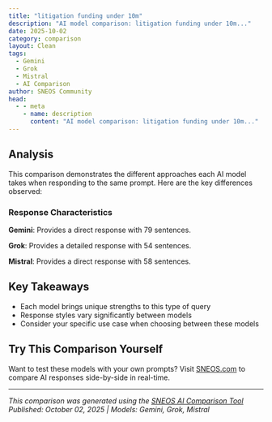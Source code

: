 ```yaml
---
title: "litigation funding under 10m"
description: "AI model comparison: litigation funding under 10m..."
date: 2025-10-02
category: comparison
layout: Clean
tags:
  - Gemini
  - Grok
  - Mistral
  - AI Comparison
author: SNEOS Community
head:
  - - meta
    - name: description
      content: "AI model comparison: litigation funding under 10m..."
---
```


<ChatComparison
  title="litigation funding under 10m"
  prompt="litigation funding under 10m"
  :responses='{"Gemini": "Okay, let\u0027s break down litigation funding for cases under $10 million. This is a significant segment of the litigation funding market. Here\u0027s a breakdown of the key aspects:\n\n**What is Litigation Funding (in this context)?**\n\n* **Third-Party Investment:** Litigation funding, also called legal finance, involves a third-party investor (the funder) providing capital to a party involved in litigation or arbitration. This can be a plaintiff (the party bringing the suit) or, less commonly, a defendant.\n* **Non-Recourse:** Crucially, funding is typically *non-recourse*. This means the funder only gets paid back if the case is successful (e.g., a settlement or judgment is won). If the case loses, the funder loses their investment. This is a key differentiator from a loan.\n* **For a Share of the Proceeds:** In exchange for providing the capital, the funder receives an agreed-upon portion of the settlement or judgment. This can be a percentage, a multiple of the investment, or a combination of both.\n\n**Why Use Litigation Funding for Cases Under $10 Million?**\n\n* **Leveling the Playing Field:** It allows plaintiffs with meritorious claims, who might otherwise lack the resources to pursue litigation against well-funded opponents, to do so. This is a major driver, especially against larger companies.\n* **Risk Mitigation:** It shifts the financial risk of litigation from the plaintiff and their law firm to the funder. If the case is unsuccessful, the plaintiff doesn\u0027t owe the funder anything.\n* **Working Capital Preservation:** Funding allows plaintiffs (often businesses) to use their own capital for core business operations instead of tying it up in legal fees and expenses.\n* **Law Firm Alignment:** Funders conduct thorough due diligence on the case. If a funder is willing to invest, it signals a strong belief in the merits of the case, which can further align the interests of the plaintiff, their lawyer, and the funder.\n* **Access to Justice:** Funding expands access to the legal system for individuals and businesses who might otherwise be priced out.\n\n**Types of Cases Commonly Funded (Under $10 Million)**\n\n* **Commercial Disputes:** Contract breaches, business torts (e.g., fraud, unfair competition), partnership disputes, intellectual property (IP) infringement (patent, trademark, copyright), and construction disputes.\n* **Personal Injury/Wrongful Death:** While some personal injury cases are funded, the funding amounts tend to be lower, and they are usually more straightforward cases.\n* **Employment Law:** Discrimination, wrongful termination, wage and hour disputes, especially class actions.\n* **Bankruptcy Litigation:** Avoidance actions, preference claims, and other litigation pursued by bankruptcy trustees.\n* **International Arbitration:** Disputes arising from international contracts or treaties.\n\n**Key Factors Funders Consider (Under $10 Million Cases):**\n\n* **Merits of the Case:** This is the *most* important factor. Funders will conduct extensive due diligence, including reviewing pleadings, evidence, and expert opinions. They want to see a high probability of success.\n* **Potential Recovery:** The expected settlement or judgment amount needs to be large enough to justify the funder\u0027s investment and provide a reasonable return. The $10 million upper limit is the *potential* recovery, not necessarily the amount being funded.\n* **Stage of Litigation:** Funding can be obtained at various stages \u2013 pre-filing, during discovery, pre-trial, or even during appeal. Early-stage funding is riskier for the funder (and therefore more expensive for the funded party) because more unknowns exist.\n* **Jurisdiction:** Some jurisdictions are more favorable to litigation funding than others. Funders will also consider the legal and regulatory environment of the jurisdiction where the case is being litigated.\n* **Defendant\u0027s Ability to Pay:** Even if the case is won, the funder needs to be confident that the defendant has the assets to pay the judgment. A judgment against a judgment-proof defendant is worthless.\n* **Legal Team:** The experience and reputation of the plaintiff\u0027s attorneys are critical. Funders want to work with competent and ethical lawyers.\n* **Budget and Funding Needs:** A detailed budget outlining the expected costs of litigation is essential. The funder needs to understand how much capital is required and for what purpose.\n* **Strength of the Legal Team:** Funders prefer to work with experienced and reputable law firms that have a strong track record in similar types of cases.\n\n**Costs of Litigation Funding (for Under $10 Million Cases):**\n\n* **Contingent Return:** The funder\u0027s return is contingent on success and is typically structured as a percentage of the recovery or a multiple of the investment.\n* **Percentage of Recovery:** This is a common structure. The percentage can vary widely (e.g., 20% to 50% or higher) depending on the risk, complexity, and stage of the litigation.\n* **Multiple of Investment:** The funder might receive a multiple of their investment (e.g., 2x, 3x, or higher) if the case is successful.\n* **Combination:** Sometimes, the funder receives a combination of a percentage of the recovery and a multiple of their investment.\n* **Other Fees:** Some funders may charge additional fees for due diligence, monitoring the case, or other services.\n\n**Finding a Litigation Funder (for Under $10 Million Cases):**\n\n* **Online Directories:** Many online directories list litigation funders, often with search filters based on the type of case, funding amount, and jurisdiction.\n* **Referrals:** Attorneys experienced in litigation funding can provide referrals to reputable funders.\n* **Industry Conferences:** Networking at legal industry conferences can help connect with funders.\n* **Litigation Funding Advisors/Brokers:** These advisors can help plaintiffs find and negotiate with funders. They typically charge a fee for their services.\n\n**Important Considerations for Plaintiffs:**\n\n* **Due Diligence on the Funder:** Thoroughly research the funder\u0027s reputation, experience, and financial stability.\n* **Transparency:** Ensure the funding agreement is clear, transparent, and easy to understand.\n* **Control of the Case:** Maintain control over the litigation strategy and settlement decisions. The funder should not dictate how the case is handled.\n* **Conflicts of Interest:** Identify and address any potential conflicts of interest involving the funder.\n* **Legal Advice:** Obtain independent legal advice before entering into a litigation funding agreement.\n\n**Challenges in the Under $10 Million Market:**\n\n* **Smaller Deal Sizes:** The due diligence costs for a funder are relatively fixed, regardless of the funding amount. This can make smaller cases (e.g., under $1 million funding need) less attractive to funders.\n* **Higher Risk Premium:** Smaller cases may be perceived as riskier, leading to higher funding costs.\n* **Limited Funder Options:** Fewer funders focus specifically on cases under $10 million.\n* **Due Diligence Burden on Plaintiffs:** Plaintiffs may need to be more proactive in preparing their case for funder review.\n\n**Regulation:**\n* The regulation of litigation funding is still evolving. Some jurisdictions have specific rules governing litigation funding, while others do not. It\u0027s important to be aware of the applicable regulations in the relevant jurisdiction.\n\n**In summary:** Litigation funding can be a valuable tool for plaintiffs in cases under $10 million, allowing them to pursue meritorious claims and mitigate financial risk. However, it\u0027s essential to understand the costs, risks, and key considerations involved before entering into a funding agreement. Due diligence on both the case and the funder is crucial.\n", "Grok": "Litigation funding for cases under $10 million typically refers to third-party funding arrangements where a funder provides financial support to a claimant or law firm to cover the costs of pursuing a legal claim, in exchange for a share of the proceeds if the case is successful. This type of funding is often sought for smaller or mid-sized disputes that may not attract attention from larger funding institutions, which typically focus on high-value claims.\n\nHere\u2019s a breakdown of litigation funding for cases under $10 million:\n\n### 1. What is Litigation Funding?\n - Litigation funding (or legal financing) involves a third party (the funder) providing capital to cover legal fees, court costs, expert witness fees, and other expenses related to a lawsuit.\n - In return, the funder usually receives a percentage of the settlement or award if the case is successful. If the case is lost, the funder typically loses their investment (non-recourse funding).\n - It is commonly used in commercial litigation, intellectual property disputes, personal injury claims, and class actions.\n\n### 2. Challenges for Cases Under $10 Million\n - **Smaller Returns for Funders**: Many large litigation funders focus on high-value cases (often over $10 million) because the potential returns justify the risk and administrative costs. For smaller cases, the return on investment may not be attractive.\n - **Higher Relative Costs**: Legal expenses can be a significant portion of the claim value in smaller cases, making funding less economically viable.\n - **Limited Funder Interest**: Smaller cases may struggle to attract funding unless the merits of the case are exceptionally strong or the likelihood of success is very high.\n\n### 3. Options for Litigation Funding Under $10 Million\n - **Boutique or Niche Funders**: Some smaller or specialized litigation funders focus on mid-sized or smaller claims. These funders may be more flexible in their criteria and willing to take on cases under $10 million.\n - **Law Firm Financing**: Some law firms partner with funding platforms or offer contingency fee arrangements (where they only get paid if the case is won), reducing the need for external funding.\n - **Crowdfunding Platforms**: Legal crowdfunding platforms allow individuals or small businesses to raise funds for legal battles from a large pool of individual investors or donors.\n - **Alternative Financing**: Some claimants turn to personal loans, credit facilities, or insurance products like After-the-Event (ATE) insurance to cover legal costs.\n - **Hybrid Funding Models**: Some funders offer portfolio funding, where they finance multiple smaller cases for a single law firm or claimant to spread the risk.\n\n### 4. Factors Funders Consider for Smaller Cases\n Even for cases under $10 million, funders will evaluate:\n - **Merits of the Case**: Strong evidence, clear legal grounds, and a high likelihood of success.\n - **Defendant\u0027s Ability to Pay**: Whether the defendant has the financial resources to pay a settlement or judgment.\n - **Cost-to-Value Ratio**: The expected legal costs compared to the potential award or settlement.\n - **Jurisdiction**: Some jurisdictions are more favorable for litigation funding or have clearer regulations.\n - **Timeframe**: How long the case is expected to take to resolve (longer cases increase costs and risk).\n\n### 5. Benefits of Litigation Funding for Smaller Cases\n - **Access to Justice**: Funding allows individuals or small businesses to pursue claims they couldn\u2019t otherwise afford.\n - **Risk Mitigation**: Claimants can offload the financial risk of litigation to the funder.\n - **Level Playing Field**: Funding helps smaller claimants compete against well-resourced defendants.\n\n### 6. Drawbacks\n - **High Funding Costs**: Funders may charge a significant percentage of the recovery (often 20-40% or more) or require a multiple of their investment.\n - **Limited Availability**: As mentioned, many funders may not be interested in smaller claims.\n - **Control Issues**: Funders may seek some control over case strategy or settlement decisions, though reputable funders typically avoid this.\n\n### 7. Where to Find Litigation Funding for Under $10 Million\n - **Litigation Funding Platforms**: Companies like Burford Capital, Woodsford Litigation Funding, and Therium may occasionally fund smaller cases, though they often focus on larger claims. Look for emerging or regional funders.\n - **Legal Networks and Associations**: Organizations like the American Legal Finance Association (ALFA) or International Legal Finance Association (ILFA) can provide resources or referrals.\n - **Law Firms**: Many firms have relationships with funders and can help connect clients to appropriate funding sources.\n - **Online Marketplaces**: Platforms like LexShares or Legalist connect claimants with investors for smaller cases.\n - **Local or Regional Funders**: Some smaller funders operate in specific jurisdictions or industries and are more open to mid-sized claims.\n\n### 8. Key Considerations Before Seeking Funding\n - **Understand the Terms**: Carefully review the funding agreement, including the funder\u2019s share of the recovery, repayment terms, and any hidden fees.\n - **Ethical and Legal Compliance**: Ensure that litigation funding is permitted in your jurisdiction, as some regions have restrictions or disclosure requirements.\n - **Shop Around**: Compare offers from multiple funders to secure the best terms.\n - **Consult Your Attorney**: Work with legal counsel to evaluate whether funding is necessary and to negotiate with funders.\n\n### 9. Alternatives to Litigation Funding\n - **Contingency Fees**: Many attorneys will take on smaller cases on a \u201Cno win, no fee\u201D basis, eliminating the need for upfront funding.\n - **Self-Funding**: If feasible, paying for litigation out of pocket may be cheaper in the long run compared to giving up a large portion of the recovery to a funder.\n - **Settlement or Mediation**: Resolving the dispute outside of court can reduce costs and avoid the need for funding.\n\n### Conclusion\nLitigation funding for cases under $10 million is less common but still accessible through boutique funders, crowdfunding platforms, or law firm partnerships. The key is to demonstrate a strong case with a favorable cost-to-value ratio to attract funding. If you\u2019re considering this option, consult with your attorney and thoroughly research potential funders to find the best fit for your needs. If you have a specific case or jurisdiction in mind, I can help narrow down potential resources or considerations further.", "Mistral": "Litigation funding, also known as third-party funding, involves a funder providing financial resources to a plaintiff or law firm to cover the costs of litigation in exchange for a share of the potential recovery. For cases where the funding amount is under $10 million, the process and considerations can be somewhat different from larger-scale funding. Here are some key points to consider:\n\n### Key Considerations for Litigation Funding Under $10 Million\n\n1. **Case Evaluation**:\n - **Merits of the Case**: Funders will evaluate the strength of the legal claims, the likelihood of success, and the potential recovery.\n - **Risk Assessment**: The risk profile of the case, including the defendant\u0027s ability to pay, will be scrutinized.\n\n2. **Funding Structure**:\n - **Non-Recourse Funding**: Typically, litigation funding is non-recourse, meaning the funder only gets paid if the case is successful.\n - **Fee Structure**: The fee structure can vary, but it often involves the funder taking a percentage of the recovery or a multiple of the amount invested.\n\n3. **Due Diligence**:\n - **Legal Review**: The funder will conduct a thorough legal review, often involving external counsel.\n - **Financial Review**: The financial health of the plaintiff and the defendant will be assessed.\n\n4. **Costs Covered**:\n - **Legal Fees**: Attorney fees, expert witness fees, and other legal expenses.\n - **Operational Costs**: Costs associated with running the case, such as travel, document production, and court fees.\n\n5. **Timeline**:\n - **Duration of Litigation**: The expected duration of the litigation will impact the funding decision.\n - **Milestones**: Key milestones and potential exit points will be identified.\n\n6. **Regulatory Compliance**:\n - **Jurisdictional Requirements**: Ensure compliance with local regulations regarding third-party funding.\n - **Ethical Considerations**: Adhere to ethical guidelines to avoid conflicts of interest.\n\n7. **Funder Selection**:\n - **Reputation**: Choose a reputable funder with a track record of success.\n - **Terms and Conditions**: Carefully review the terms and conditions of the funding agreement.\n\n### Steps to Secure Litigation Funding Under $10 Million\n\n1. **Initial Consultation**:\n - Contact potential funders and provide an overview of the case.\n - Discuss the funding needs and potential recovery.\n\n2. **Submission of Documents**:\n - Provide detailed case documents, including legal opinions, financial statements, and any relevant correspondence.\n\n3. **Due Diligence Process**:\n - Engage in a thorough due diligence process with the funder.\n - Address any concerns or questions raised by the funder.\n\n4. **Negotiation of Terms**:\n - Negotiate the terms of the funding agreement, including the fee structure and repayment terms.\n\n5. **Execution of Agreement**:\n - Finalize and execute the funding agreement.\n - Ensure all parties are clear on their roles and responsibilities.\n\n6. **Ongoing Communication**:\n - Maintain regular communication with the funder throughout the litigation process.\n - Provide updates on case developments and any changes in strategy.\n\n### Benefits of Litigation Funding Under $10 Million\n\n1. **Access to Justice**:\n - Enables plaintiffs with meritorious claims but limited financial resources to pursue litigation.\n\n2. **Risk Mitigation**:\n - Shifts the financial risk of litigation from the plaintiff to the funder.\n\n3. **Strategic Advantage**:\n - Allows plaintiffs to level the playing field against well-resourced defendants.\n\n4. **Cash Flow Management**:\n - Provides law firms with the financial resources to manage cash flow and take on more cases.\n\n### Challenges of Litigation Funding Under $10 Million\n\n1. **High Costs**:\n - The cost of funding can be high, especially if the case is complex or lengthy.\n\n2. **Potential for Conflict**:\n - There can be conflicts of interest between the plaintiff, the law firm, and the funder.\n\n3. **Regulatory Hurdles**:\n - Navigating regulatory requirements and ethical considerations can be challenging.\n\n4. **Market Competition**:\n - The market for litigation funding is competitive, and securing funding can be difficult.\n\n### Conclusion\n\nLitigation funding under $10 million can be a valuable tool for plaintiffs and law firms seeking to pursue meritorious claims without the financial burden. However, it requires careful consideration of the case\u0027s merits, the funding structure, and the potential risks and benefits. By following a structured approach and selecting a reputable funder, parties can increase their chances of a successful outcome."}' 
  published-date="00:01"
/>

## Analysis

This comparison demonstrates the different approaches each AI model takes when responding to the same prompt. Here are the key differences observed:

### Response Characteristics

**Gemini**: Provides a direct response with 79 sentences. 

**Grok**: Provides a detailed response with 54 sentences. 

**Mistral**: Provides a direct response with 58 sentences. 

## Key Takeaways

- Each model brings unique strengths to this type of query
- Response styles vary significantly between models
- Consider your specific use case when choosing between these models

## Try This Comparison Yourself

Want to test these models with your own prompts? Visit [SNEOS.com](https://sneos.com) to compare AI responses side-by-side in real-time.

---

*This comparison was generated using the [SNEOS AI Comparison Tool](https://sneos.com)*
*Published: October 02, 2025 | Models: Gemini, Grok, Mistral*
